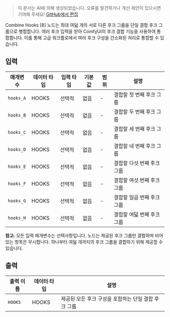 > 이 문서는 AI에 의해 생성되었습니다. 오류를 발견하거나 개선 제안이 있으시면 기여해 주세요! [GitHub에서 편집](https://github.com/Comfy-Org/embedded-docs/blob/main/comfyui_embedded_docs/docs/CombineHooksEight/ko.md)

Combine Hooks [8] 노드는 최대 여덟 개의 서로 다른 후크 그룹을 단일 결합 후크 그룹으로 병합합니다. 여러 후크 입력을 받아 ComfyUI의 후크 결합 기능을 사용하여 통합합니다. 이를 통해 고급 워크플로에서 여러 후크 구성을 간소화된 처리로 통합할 수 있습니다.

## 입력

| 매개변수 | 데이터 타입 | 입력 타입 | 기본값 | 범위 | 설명 |
|-----------|-----------|------------|---------|-------|-------------|
| `hooks_A` | HOOKS | 선택적 | 없음 | - | 결합할 첫 번째 후크 그룹 |
| `hooks_B` | HOOKS | 선택적 | 없음 | - | 결합할 두 번째 후크 그룹 |
| `hooks_C` | HOOKS | 선택적 | 없음 | - | 결합할 세 번째 후크 그룹 |
| `hooks_D` | HOOKS | 선택적 | 없음 | - | 결합할 네 번째 후크 그룹 |
| `hooks_E` | HOOKS | 선택적 | 없음 | - | 결합할 다섯 번째 후크 그룹 |
| `hooks_F` | HOOKS | 선택적 | 없음 | - | 결합할 여섯 번째 후크 그룹 |
| `hooks_G` | HOOKS | 선택적 | 없음 | - | 결합할 일곱 번째 후크 그룹 |
| `hooks_H` | HOOKS | 선택적 | 없음 | - | 결합할 여덟 번째 후크 그룹 |

**참고:** 모든 입력 매개변수는 선택사항입니다. 노드는 제공된 후크 그룹만 결합하며 비어 있는 항목은 무시합니다. 하나부터 여덟 개까지의 후크 그룹을 결합하기 위해 제공할 수 있습니다.

## 출력

| 출력 이름 | 데이터 타입 | 설명 |
|-------------|-----------|-------------|
| `HOOKS` | HOOKS | 제공된 모든 후크 구성을 포함하는 단일 결합 후크 그룹 |

